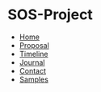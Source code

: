 # SOS-Project

 <ul>
  <li><a href="index.md">Home</a></li>
  <li><a href="proposal.md">Proposal</a></li>
  <li><a href="timeline.md">Timeline</a></li>
  <li><a href="journal.md">Journal</a></li>
  <li><a href="bibliography.md">Contact</a></li>
  <li><a href="samples.md">Samples</a></li>
</ul> 
